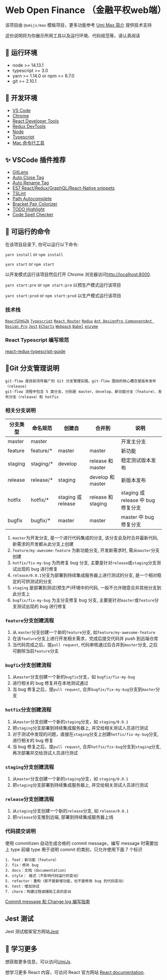 # Web Open Finance （金融平权web端）

该项目由 `@umijs/max` 模板项目，更多功能参考 [Umi Max 简介](https://umijs.org/docs/max/introduce) 提供技术支持

这份说明将为你展示所用工具以及运行环境、代码规范等，请认真阅读

## 🔨 运行环境

- node >= 14.13.1
- typescript >= 3.0
- yarn >= 1.14.0 or npm >= 6.7.0
- git >= 2.10.1

## 🔧 开发环境

- [VS Code](https://code.visualstudio.com/)
- [Chrome](https://www.google.com/chrome/)
- [React Developer Tools](https://chrome.google.com/webstore/detail/react-developer-tools/fmkadmapgofadopljbjfkapdkoienihi?hl=en-US)
- [Redux DevTools](https://chrome.google.com/webstore/detail/redux-devtools/lmhkpmbekcpmknklioeibfkpmmfibljd?hl=en-US)
- [Node](https://nodejs.org/en/)
- [Typescript](https://github.com/Microsoft/TypeScript)
- [Mac 命令行工具](https://zhuanlan.zhihu.com/p/53380250)

## ✨ VSCode 插件推荐

- [GitLens](https://gitlens.amod.io)
- [Auto Close Tag](https://marketplace.visualstudio.com/items?itemName=formulahendry.auto-close-tag)
- [Auto Rename Tag](https://marketplace.visualstudio.com/items?itemName=formulahendry.auto-rename-tag)
- [ES7 React/Redux/GraphQL/React-Native snippets](https://marketplace.visualstudio.com/items?itemName=dsznajder.es7-react-js-snippets)
- [TSLint](https://marketplace.visualstudio.com/items?itemName=ms-vscode.vscode-typescript-tslint-plugin)
- [Path Autocomplete](https://marketplace.visualstudio.com/items?itemName=ionutvmi.path-autocomplete)
- [Bracket Pair Colorizer](https://marketplace.visualstudio.com/items?itemName=CoenraadS.bracket-pair-colorizer)
- [TODO Highlight](https://marketplace.visualstudio.com/items?itemName=wayou.vscode-todo-highlight)
- [Code Spell Checker](https://marketplace.visualstudio.com/items?itemName=streetsidesoftware.code-spell-checker)

## 👣 可运行的命令

在该项目目录下, 你可以运行以下命令:

`yarn install` or `npm install`

`yarn start` or `npm start`

以开发模式运行该项目然后打开 Chrome 浏览器访问[http://localhost:8000](http://localhost:8000).

`yarn start:pre` or `npm start:pre` 以预生产模式运行该项目

`yarn start:prod` or `npm start:prod` 以生产模式运行该项目

### 技术栈

[`React`](https://github.com/facebook/react)[UmiJs](https://umijs.org/zh-CN/docs) [`Typescript`](https://github.com/Microsoft/TypeScript) [`React Router`](https://github.com/ReactTraining/react-router) [`Redux`](https://github.com/reduxjs/redux) [`Ant Design`](https://github.com/ant-design/ant-design)[`Pro Component`](https://procomponents.ant.design/docs)[`Ant Design Pro`](https://pro.ant.design/zh-CN/) [`Jest`](https://github.com/facebook/jest) [`ECharts`](https://github.com/apache/incubator-echarts) [`Webpack`](https://github.com/webpack/webpack) [`Babel`](https://github.com/babel/babel) [`enzyme`](https://github.com/airbnb/enzyme) 

### React Typescript 编写规范

[react-redux-typescript-guide](https://github.com/piotrwitek/react-redux-typescript-guide)

## 🌿Git 分支管理说明

```Git
git-flow 是目前流传最广的 Git 分支管理实践。git-flow 围绕的核心概念是版本发布（release)
git-flow 流程中包含 5 类分支，分别是 master、develop、新功能分支（feature）、发布分支（release）和 hotfix
```

### 相关分支说明

| 分支类型 | 命名规范   | 创建自             | 合并到             | 说明                               |
| -------- | ---------- | ------------------ | ------------------ | ---------------------------------- |
| master   | master     |                    |                    | 开发主分支                         |
| feature  | feature/\* | master             | master             | 新功能                             |
| staging  | staging/\* | develop            | release 和 master  | 稳定测试版本发布                   |
| release  | release/\* | staging            | develop 和 master  | 新版本发布                         |
| hotfix   | hotfix/\*  | staging 或 release | release 和 staging | staging 或 release 中 bug 修复分支 |
| bugfix   | bugfix/\*  | master             | master             | master 中 bug 修复分支             |

1. `master`为开发分支, 是一个进行代码集成的分支, 该分支会及时合并最新代码, 新需求的开发都从此分支上创建
2. `feature/my-awesome-feature` 为新功能分支, 开发新需求时, 需从`master`分支创建
3. `hotfix/fix-my-bug` 为热修复 bug 分支, 主要是针对`release`或`staging`分支测试出现的 bug 进行修复
4. `release/0.0.1`分支为部署到持续集成服务器上进行测试的分支, 是一个相对稳定的可供测试的分支
5. `staging` 是部署到测试(预生产)环境中的代码, 一般不允许随意合并其他分支到此分支上
6. `bugfix/fix-my-bug` 为主分支修复 bug 分支, 主要是针对`master`或`feature`分支测试出现的 bug 进行修复

### `feature`分支创建流程

1. 从 `master`分支创建一个新的`feature`分支, 如`feature/my-awesome-feature`
2. 在该`feature`分支上进行开发相关需求，完成后提交代码并 push 到远端仓库
3. 当代码完成之后，提`pull request`, 代码审核通过后合并到`master`分支, 之后可删除当前`feature`分支

### `bugfix`分支创建流程

1. 从`master`分支创建一个新的`bugfix`分支，如 `bugfix/fix-my-bug`
2. 进行相关的 bug 修复并在本地测试通过
3. 当 bug 修复之后，提`pull request`, 合并`bugfix/fix-my-bug`分支到`master`分支

### `hotfix`分支创建流程

1. 从`master`分支创建一个新的`staging`分支，如 `staging/0.0.1`
2. 把`staging`分支部署到持续集成服务器上, 并交给相关测试人员进行测试
3. 对于测试中发现的问题，直接在`staging`分支上创建`hotfix/fix-my-bug`分支, 进行相关的 bug 修复
4. 当 bug 修复之后，提`pull request`, 合并`hotfix/fix-bug`分支到`staging`分支, 再次部署并交给测试人员进行测试

### `staging`分支创建流程

1. 从`master`分支创建一个新的`staging`分支，如 `staging/0.0.1`
2. 把`staging`分支部署到持续集成服务器上, 并交给相关测试人员进行测试

### `release`分支创建流程

1. 从`staging`分支创建一个新的`release`分支, 如 `release/0.0.1`
2. 把`release`分支推到远端, 部署到持续集成服务器上线

### 代码提交说明

使用 commitizen 自动生成合格的 commit message，编写 message 时需要加上 type 前缀
type 用于说明 commit 的类别，只允许使用下面 7 个标识

```git
1. feat：新功能（feature）
2. fix：修补 bug
3. docs：文档（documentation）
4. style： 格式（不影响代码运行的变动）
5. refactor：重构（即不是新增功能，也不是修改 bug 的代码变动）
6. test：增加测试
7. chore：构建过程或辅助工具的变动
```

[Commit message 和 Change log 编写指南](http://www.ruanyifeng.com/blog/2016/01/commit_message_change_log.html)

## Jest 测试

Jest 测试框架官方网站[Jest](https://jestjs.io/)

## 🔭 学习更多

想获取更多信息，可以访问[UmiJs](https://umijs.org/zh-CN/docs).

想学习更多 React 内容，可访问 React 官方网站 [React documentation](https://reactjs.org/).